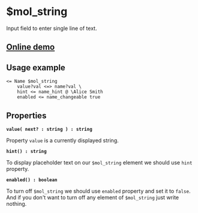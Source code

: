 # $mol_string

Input field to enter single line of text.

## [Online demo](https://mol.hyoo.ru/#!section=demos/readme/demo=mol_string_demo)

## Usage example

```tree
<= Name $mol_string
	value?val <=> name?val \
	hint <= name_hint @ \Alice Smith
	enabled <= name_changeable true
```

## Properties

**`value( next? : string ) : string`**

Property `value` is a currently displayed string.

**`hint() : string`**

To display placeholder text on our `$mol_string` element we should use `hint` property.

**`enabled() : boolean`**

To turn off `$mol_string` we should use `enabled` property and set it to `false`. And if you don't want to turn off any element of `$mol_string` just write nothing.
